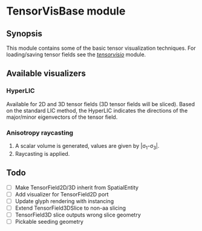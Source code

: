 # TensorVisBase module

## Synopsis

This module contains some of the basic tensor visualization techniques.
For loading/saving tensor fields see the
[_tensorvisio_](https://github.com/inviwo/modules/tree/master/tensorvis/tensorvisio) module.


## Available visualizers

### HyperLIC
Available for 2D and 3D tensor fields (3D tensor fields will be sliced).
Based on the standard LIC method, the HyperLIC indicates the directions of the major/minor eigenvectors of the tensor field.

### Anisotropy raycasting
1. A scalar volume is generated, values are given by |&sigma;<sub>1</sub>-&sigma;<sub>3</sub>|.
2. Raycasting is applied.

## Todo
- [ ] Make TensorField2D/3D inherit from SpatialEntity
- [ ] Add visualizer for TensorField2D port
- [ ] Update glyph rendering with instancing
- [ ] Extend TensorField3DSlice to non-aa slicing
- [ ] TensorField3D slice outputs wrong slice geometry
- [ ] Pickable seeding geometry
